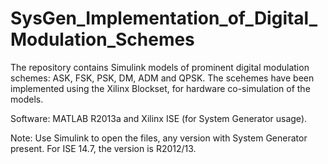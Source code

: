 # SysGen_Implementation_of_Digital_Modulation_Schemes

The repository contains Simulink models of prominent digital modulation schemes: ASK, FSK, PSK, DM, ADM and QPSK. The scehemes have been implemented using the Xilinx Blockset, for hardware co-simulation of the models. 

Software: MATLAB R2013a and Xilinx ISE (for System Generator usage).

Note: Use Simulink to open the files, any version with System Generator present. For ISE 14.7, the version is R2012/13.
